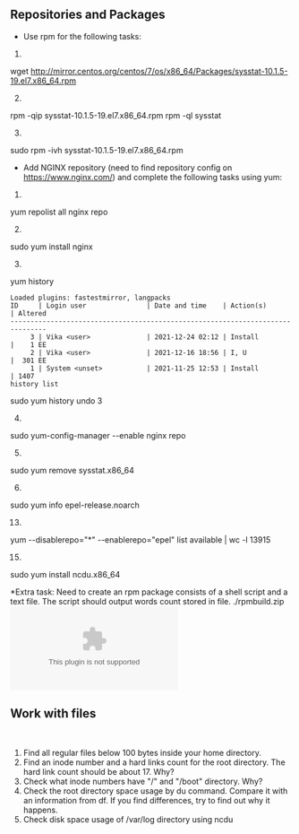 ## Repositories and Packages

- Use rpm for the following tasks:
1. 
wget http://mirror.centos.org/centos/7/os/x86_64/Packages/sysstat-10.1.5-19.el7.x86_64.rpm

2. 
rpm -qip sysstat-10.1.5-19.el7.x86_64.rpm
rpm -ql sysstat
 
3.
sudo rpm -ivh sysstat-10.1.5-19.el7.x86_64.rpm


- Add NGINX repository (need to find repository config on https://www.nginx.com/) and complete the following tasks using yum:
1.
yum repolist all nginx repo

2. 
sudo yum install nginx
 
3.
yum history 

```
Loaded plugins: fastestmirror, langpacks
ID     | Login user               | Date and time    | Action(s)      | Altered
-------------------------------------------------------------------------------
     3 | Vika <user>              | 2021-12-24 02:12 | Install        |    1 EE
     2 | Vika <user>              | 2021-12-16 18:56 | I, U           |  301 EE
     1 | System <unset>           | 2021-11-25 12:53 | Install        | 1407   
history list
```
sudo yum history undo 3

4. 
sudo yum-config-manager --enable nginx repo
 
5.
sudo yum remove sysstat.x86_64 

6. 
sudo yum info epel-release.noarch 

13. 
yum --disablerepo="*" --enablerepo="epel" list available  | wc -l
13915

15.
 sudo yum install ncdu.x86_64
 
*Extra task:
    Need to create an rpm package consists of a shell script and a text file. The script should output words count stored in file.
  ./rpmbuild.zip ![link](https://github.com/wwwvikas123/epm_learning/raw/chapter_7/rpmbuild.zip)

## Work with files
​
1. Find all regular files below 100 bytes inside your home directory.
2. Find an inode number and a hard links count for the root directory. The hard link count should be about 17. Why?
3. Check what inode numbers have "/" and "/boot" directory. Why?
4. Check the root directory space usage by du command. Compare it with an information from df. If you find differences, try to find out why it happens.
5. Check disk space usage of /var/log directory using ncdu

